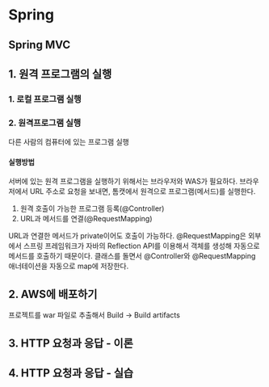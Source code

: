 # Spring
## Spring MVC
## 1. 원격 프로그램의 실행
### 1. 로컬 프로그램 실행
### 2. 원격프로그램 실행
다른 사람의 컴퓨터에 있는 프로그램 실행

#### 실행방법
서버에 있는 원격 프로그램을 실행하기 위해서는 브라우저와 WAS가 필요하다.
브라우저에서 URL 주소로 요청을 보내면, 톰캣에서 원격으로 프로그램(메서드)를 실행한다.

1. 원격 호출이 가능한 프로그램 등록(@Controller)
2. URL과 메서드를 연결(@RequestMapping)

URL과 연결한 메서드가 private이어도 호출이 가능하다.
@RequestMapping은 외부에서 스프링 프레임워크가 자바의 Reflection API를 이용해서 객체를 생성해 자동으로 메서드를 호출하기 때문이다.
클래스를 돌면서 @Controller와 @RequestMapping 애너테이션을 자동으로 map에 저장한다.

## 2. AWS에 배포하기
프로젝트를 war 파일로 추출해서 Build → Build artifacts

## 3. HTTP 요청과 응답 - 이론

## 4. HTTP 요청과 응답 - 실습

